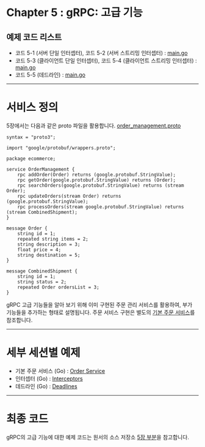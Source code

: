# Chapter 5 : gRPC: 고급 기능

## 예제 코드 리스트
- 코드 5-1 (서버 단일 인터셉터), 코드 5-2 (서버 스트리밍 인터셉터) : [main.go](01-Interceptors/order-service/server/main.go)
- 코드 5-3 (클라이언트 단일 인터셉터), 코드 5-4 (클라이언트 스트리밍 인터셉터) : [main.go](01-Interceptors/order-service/client/main.go)
- 코드 5-5 (데드라인) : [main.go](02-Deadlines/order-service/client/main.go)

---
# 서비스 정의
5장에서는 다음과 같은 proto 파일을 활용합니다. [order_management.proto](order_management.go)
```
syntax = "proto3";

import "google/protobuf/wrappers.proto";

package ecommerce;

service OrderManagement {
    rpc addOrder(Order) returns (google.protobuf.StringValue);
    rpc getOrder(google.protobuf.StringValue) returns (Order);
    rpc searchOrders(google.protobuf.StringValue) returns (stream Order);
    rpc updateOrders(stream Order) returns (google.protobuf.StringValue);
    rpc processOrders(stream google.protobuf.StringValue) returns (stream CombinedShipment);
}

message Order {
    string id = 1;
    repeated string items = 2;
    string description = 3;
    float price = 4;
    string destination = 5;
}

message CombinedShipment {
    string id = 1;
    string status = 2;
    repeated Order ordersList = 3;
}
```

gRPC 고급 기능들을 알아 보기 위해 이미 구현된 주문 관리 서비스를 활용하여, 부가 기능들을 추가하는 형태로 설명됩니다.
주문 서비스 구현은 별도의 [기본 주문 서비스](./00-OrderService)를 참조합니다.

---
# 세부 세션별 예제

* 기본 주문 서비스 (Go) : [Order Service](./00-OrderService)
* 인터셉터 (Go) : [Interceptors](./01-Interceptors)
* 데드라인 (Go) : [Deadlines](./02-Deadlines)

---
# 최종 코드

gRPC의 고급 기능에 대한 예제 코드는 원서의 소스 저장소 [5장 부분](https://github.com/grpc-up-and-running/samples/tree/master/ch05)을 참고합니다.
